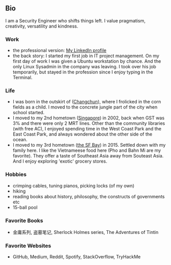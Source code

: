 ## Bio
I am a Security Engineer who shifts things left.
I value pragmatism, creativity, versatility and kindness.

### Work
- the professional version: [My LinkedIn profile](https://www.linkedin.com/in/lichao-li-50753739/)
- the back story: I started my first job in IT project management. On my first day of work I was given a Ubuntu workstation by chance. And the only Linux Sysadmin in the company was leaving. I took over his job temporarily, but stayed in the profession since I enjoy typing in the Terminal.

### Life
- I was born in the outskirt of ([Changchun](https://en.wikipedia.org/wiki/Changchun)), where I frolicked in the corn fields as a child. I moved to the concrete jungle part of the city when school started.
- I moved to my 2nd hometown ([Singapore](https://en.wikipedia.org/wiki/Singapore)) in 2002, back when GST was 3% and there were only 2 MRT lines. Other than the community libraries (with free AC), I enjoyed spending time in the West Coast Park and the East Coast Park, and always wondered about the other side of the ocean. 
- I moved to my 3rd hometown ([the SF Bay](https://en.wikipedia.org/wiki/San_Francisco_Bay_Area)) in 2015. Settled down with my family here. I like the Vietnameese food here (Pho and Bahn Mi are my favorite). They offer a taste of Southeast Asia away from Souteast Asia. And I enjoy exploring 'exotic' grocery stores.

### Hobbies
- crimping cables, tuning pianos, picking locks (of my own)
- hiking
- reading books about history, philosophy, the constructs of governments etc
- 15-ball pool

### Favorite Books
- 金庸系列, 盗墓笔记, Sherlock Holmes series, The Adventures of Tintin

### Favorite Websites
- GitHub, Medium, Reddit, Spotify, StackOverflow, TryHackMe
